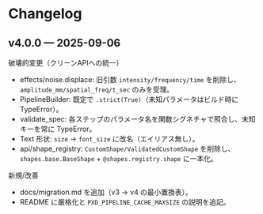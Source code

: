 # Changelog

## v4.0.0 — 2025-09-06

破壊的変更（クリーンAPIへの統一）

- effects/noise.displace: 旧引数 `intensity/frequency/time` を削除し、`amplitude_mm/spatial_freq/t_sec` のみを受理。
- PipelineBuilder: 既定で `.strict(True)`（未知パラメータはビルド時に TypeError）。
- validate_spec: 各ステップのパラメータ名を関数シグネチャで照合し、未知キーを常に TypeError。
- Text 形状: `size` → `font_size` に改名（エイリアス無し）。
- api/shape_registry: `CustomShape/ValidatedCustomShape` を削除し、`shapes.base.BaseShape` + `@shapes.registry.shape` に一本化。

新規/改善

- docs/migration.md を追加（v3 → v4 の最小置換表）。
- README に厳格化と `PXD_PIPELINE_CACHE_MAXSIZE` の説明を追記。

